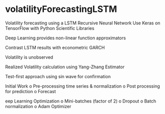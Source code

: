 # volatilityForecastingLSTM
Volatility forecasting using a LSTM Recursive Neural Network
Use Keras on TensorFlow with Python Scientific Libraries

Deep Learning provides non-linear function approximators

Contrast LSTM results with econometric GARCH

Volatility is unobserved

Realized Volatility calculation using Yang-Zhang Estimator

Test-first approach using sin wave for confirmation

Initial Work
    o Pre-processing time series & normalization
    o Post processing for prediction
    o Forecast

eep Learning Optimization
    o Mini-batches (factor of 2)
    o Dropout
    o Batch normalization
    o Adam Optimizer
